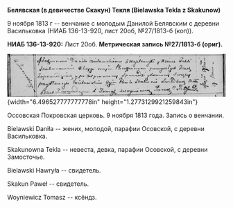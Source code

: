 **Белявская (в девичестве Скакун) Текля (Bielawska Tekla z Skakunow)**

9 ноября 1813 г -- венчание с молодым Данилой Белявским с деревни
Васильковка (НИАБ 136-13-920, лист 20об, №27/1813-б (коп)).

**НИАБ 136-13-920:** Лист 20об. **Метрическая запись №27/1813-б
(ориг).**

![](./media/3c04bc95fab1360e788a51cefd89fe63fca090ed.png){width="6.496527777777778in"
height="1.2773129921259843in"}

Оссовская Покровская церковь. 9 ноября 1813 года. Запись о венчании.

Bielawski Daniła -- жених, молодой, парафии Осовской, с деревни
Васильковка.

Skakunowna Tekla -- невеста, девка, парафии Осовской, с деревни
Замосточье.

Bielawski Hawryła -- свидетель.

Skakun Paweł -- свидетель.

Woyniewicz Tomasz -- ксёндз.

